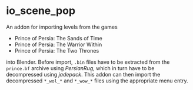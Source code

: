 io_scene_pop
============

An addon for importing levels from the games

* Prince of Persia: The Sands of Time
* Prince of Persia: The Warrior Within
* Prince of Persia: The Two Thrones

into Blender. Before import, `.bin` files have to be extracted from the `prince.bf` archive using *PersianRug*, which in turn have to be decompressed using *jadepack*. This addon can then import the decompressed `*_wol_*` and `*_wow_*` files using the appropriate menu entry.
